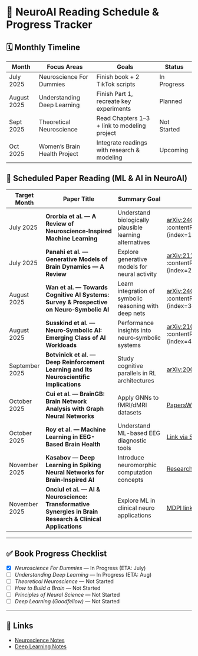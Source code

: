 # 📅 NeuroAI Reading Schedule & Progress Tracker

## 🗓️ Monthly Timeline

| Month      | Focus Areas                  | Goals                                            | Status     |
|------------|------------------------------|--------------------------------------------------|------------|
| July 2025  | Neuroscience For Dummies     | Finish book + 2 TikTok scripts                   | In Progress|
| August 2025| Understanding Deep Learning  | Finish Part 1, recreate key experiments          | Planned    |
| Sept 2025  | Theoretical Neuroscience     | Read Chapters 1–3 + link to modeling project     | Not Started|
| Oct 2025   | Women’s Brain Health Project | Integrate readings with research & modeling      | Upcoming   |

## 🧠 Scheduled Paper Reading (ML & AI in NeuroAI)

| Target Month   | Paper Title                                                                                             | Summary Goal                                             | Link |
|----------------|---------------------------------------------------------------------------------------------------------|-----------------------------------------------------------|------|
| July 2025      | **Ororbia et al. — A Review of Neuroscience‑Inspired Machine Learning**                                 | Understand biologically plausible learning alternatives   | [arXiv:2403.18929](https://arxiv.org/abs/2403.18929) :contentReference[oaicite:1]{index=1} |
| July 2025      | **Panahi et al. — Generative Models of Brain Dynamics — A Review**                                      | Explore generative models for neural activity             | [arXiv:2112.12147](https://arxiv.org/abs/2112.12147) :contentReference[oaicite:2]{index=2} |
| August 2025    | **Wan et al. — Towards Cognitive AI Systems: Survey & Prospective on Neuro‑Symbolic AI**                | Learn integration of symbolic reasoning with deep nets    | [arXiv:2401.01040](https://arxiv.org/abs/2401.01040) :contentReference[oaicite:3]{index=3} |
| August 2025    | **Susskind et al. — Neuro‑Symbolic AI: Emerging Class of AI Workloads**                                  | Performance insights into neuro‑symbolic systems          | [arXiv:2109.06133](https://arxiv.org/abs/2109.06133) :contentReference[oaicite:4]{index=4} |
| September 2025 | **Botvinick et al. — Deep Reinforcement Learning and Its Neuroscientific Implications**                 | Study cognitive parallels in RL architectures             | [arXiv:2007.03750](https://arxiv.org/abs/2007.03750) |
| October 2025   | **Cui et al. — BrainGB: Brain Network Analysis with Graph Neural Networks**                              | Apply GNNs to fMRI/dMRI datasets                          | [PapersWithCode summary](https://paperswithcode.com/paper/a-review-of-neuroscience-inspired-machine) |
| October 2025   | **Roy et al. — Machine Learning in EEG-Based Brain Health**                                               | Understand ML-based EEG diagnostic tools                  | [Link via Springer](https://link.springer.com/article/10.1007/s12021-022-09572-9) |
| November 2025  | **Kasabov — Deep Learning in Spiking Neural Networks for Brain‑Inspired AI**                             | Introduce neuromorphic computation concepts               | [ResearchGate link](https://www.researchgate.net/publication/330462588) |
| November 2025  | **Onciul et al. — AI & Neuroscience: Transformative Synergies in Brain Research & Clinical Applications** | Explore ML in clinical neuro applications                 | [MDPI link](https://www.mdpi.com/2077-0383/14/2/550) |

---

## ✅ Book Progress Checklist

- [x] *Neuroscience For Dummies* — In Progress (ETA: July)
- [ ] *Understanding Deep Learning* — In Progress (ETA: Aug)
- [ ] *Theoretical Neuroscience* — Not Started
- [ ] *How to Build a Brain* — Not Started
- [ ] *Principles of Neural Science* — Not Started
- [ ] *Deep Learning (Goodfellow)* — Not Started

---



## 🔗 Links
- [Neuroscience Notes](./neuroscience_for_dummies_notes.md)
- [Deep Learning Notes](./understanding_dl_notes.md)
